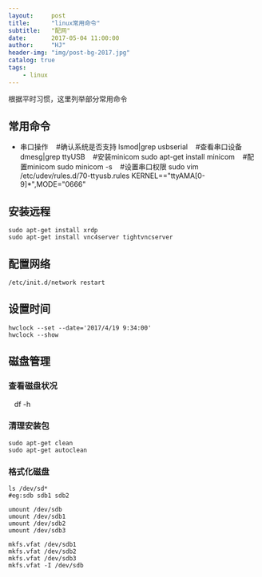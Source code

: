 ```yaml
---
layout:     post
title:      "linux常用命令"
subtitle:   "配网"
date:       2017-05-04 11:00:00
author:     "HJ"
header-img: "img/post-bg-2017.jpg"
catalog: true
tags:
    - linux
---
```


根据平时习惯，这里列举部分常用命令

## 常用命令

- 串口操作
    #确认系统是否支持
    lsmod|grep usbserial
    #查看串口设备
    dmesg|grep ttyUSB
    #安装minicom
    sudo apt-get install minicom
    #配置minicom
    sudo minicom -s
    #设置串口权限
    sudo vim /etc/udev/rules.d/70-ttyusb.rules
    KERNEL=="ttyAMA[0-9]*",MODE="0666"
    

## 安装远程
    sudo apt-get install xrdp
    sudo apt-get install vnc4server tightvncserver

## 配置网络
    /etc/init.d/network restart

## 设置时间
    hwclock --set --date='2017/4/19 9:34:00'
    hwclock --show

## 磁盘管理

### 查看磁盘状况
    df -h
    
### 清理安装包
    sudo apt-get clean
    sudo apt-get autoclean
    
### 格式化磁盘
    ls /dev/sd*
    #eg:sdb sdb1 sdb2

    umount /dev/sdb
    umount /dev/sdb1
    umount /dev/sdb2
    umount /dev/sdb3

    mkfs.vfat /dev/sdb1
    mkfs.vfat /dev/sdb2
    mkfs.vfat /dev/sdb3
    mkfs.vfat -I /dev/sdb
